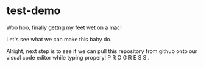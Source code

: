 # test-demo

Woo hoo, finally gettng my feet wet on a mac!

Let's see what we can make this baby do.


Alright, next step is to see if we can pull this repository from github onto our visual code editor while typing propery! P R O G R E S S .
